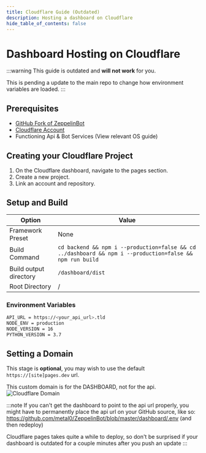 ```yaml
---
title: Cloudflare Guide (Outdated)
description: Hosting a dashboard on Cloudflare
hide_table_of_contents: false
---
```


# Dashboard Hosting on Cloudflare

:::warning
This guide is outdated and **will not work** for you.

This is pending a update to the main repo to change how environment variables are loaded.
:::

## Prerequisites

- [GitHub Fork of ZeppelinBot](https://github.com/Dragory/ZeppelinBot/fork)
- [Cloudflare Account](https://dash.cloudflare.com/sign-up)
- Functioning Api & Bot Services (View relevant OS guide)

## Creating your Cloudflare Project

1. On the Cloudflare dashboard, navigate to the pages section.
2. Create a new project.
3. Link an account and repository.

## Setup and Build

| Option                 | Value                                                                                                    |
| ---------------------- | -------------------------------------------------------------------------------------------------------- |
| Framework Preset       | None                                                                                                     |
| Build Command          | `cd backend && npm i --production=false && cd ../dashboard && npm i --production=false && npm run build` |
| Build output directory | `/dashboard/dist`                                                                                        |
| Root Directory         | /                                                                                                        |

### Environment Variables

```bash
API_URL = https://<your_api_url>.tld
NODE_ENV = production
NODE_VERSION = 16
PYTHON_VERSION = 3.7
```

## Setting a Domain

This stage is **optional**, you may wish to use the default `https://[site]pages.dev` url.

This custom domain is for the DASHBOARD, not for the api.
![Cloudflare Domain](/img/guides/cloudflare/cloudflare-domain.png "Setting a CloudFlare domain")

:::note
If you can't get the dashboard to point to the api url properly, you might have to permanently place the api url on your
GitHub source, like so: https://github.com/metal0/ZeppelinBot/blob/master/dashboard/.env (and then redeploy)

Cloudflare pages takes quite a while to deploy, so don't be surprised if your dashboard is outdated for a couple minutes
after you push an update
:::
